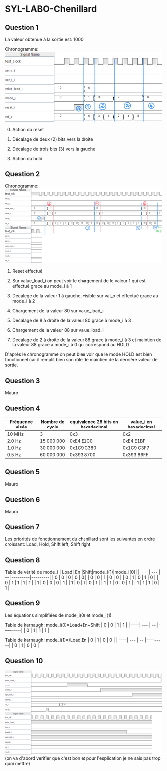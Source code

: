 # SYL-LABO-Chenillard
## Question 1
La valeur obtenue à la sortie est: 1000

Chronogramme: 
![Chronograme question 1](chronograme_Q1_1.png)

0) Action du reset

1) Décalage de deux (2) bits vers la droite

3) Décalage de trois bits (3) vers la gauche

4) Action du hold

## Question 2

Chronogramme:
![Chronograme question 2](chronogramme_q2_1.png)
1) Reset effectué

2) Sur value_load_i on peut voir le chargement de le valeur 1 qui est effectué grace au mode_i à 1

3) Décalege de la valeur 1 à gauche, visible sur val_o et effectué grace au mode_i à 2

4) Chargement de la valeur 80 sur value_load_i 

5) Decalage de 8 à droite de la valeur 80 grace à mode_i à 3

6) Chargement de la valeur 88 sur value_load_i 

7) Decalage de 2 à droite de la valeur 88 grace à mode_i à 3 et maintien de la valeur 88 grace à mode_i à 0 qui correspond au HOLD

D'après le chronogramme on peut bien voir que le mode HOLD est bien fonctionnel car il remplit bien son rôle de maintien de la dernière valeur de sortie.


## Question 3
Mauro
## Question 4
| Fréquence visée    | Nombre de cycle | equivalence 28 bits en hexadecimal |value_i en hexadecimal|
| ------- | ---         | ---------- |--------------|
| 10 MHz  |  3          |0x3         | 0x2          |
| 2.0 Hz  | 15 000 000  |0xE4 E1C0   | 0xE4 E1BF    |
| 1.0 Hz  | 30 000 000  |0x1C9 C380  | 0x1C9 C3F7   |
|0.5 Hz   | 60 000 000  |0x393 8700  | 0x393 86FF   |

## Question 5
Mauro
## Question 6
Mauro
## Question 7
Les priorités de fonctionnement du chenillard sont les suivantes en ordre croissant: Load, Hold, Shift left, Shift right 
## Question 8
Table de vérité de mode_i
| Load| En  |Shift|mode_i(1)|mode_i(0)|
| ----| --- | --  |---------|---------|
|  0  |  0  |  0  |   0     |   0     |
|  0  |  0  |  1  |   0     |   0     |
|  0  |  1  |  0  |   1     |   0     |
|  0  |  1  |  1  |   1     |   1     |
|  1  |  0  |  0  |   0     |   1     |
|  1  |  0  |  1  |   0     |   1     |
|  1  |  1  |  0  |   0     |   1     |
|  1  |  1  |  1  |   0     |   1     |
## Question 9
Les équations simplifiées de mode_i(0) et mode_i(1)

Table de karnaugh: mode_i(0)=Load+En+Shift
|  0  |  0  |  1  |   1     |
| ----| --- | --  |---------|
|  0  |  1  |  1  |   1     |

Table de karnaugh: mode_i(1)=/Load.En
|  0  |  1  |  0  |   0     |
| ----| --- | --  |---------|
|  0  |  1  |  0  |   0     |
## Question 10
![Chronograme question 10](chronogrammme_q10.png)
(on va d'abord verifier que c'est bon et pour l'esplication je ne sais pas trop quoi mettre)

